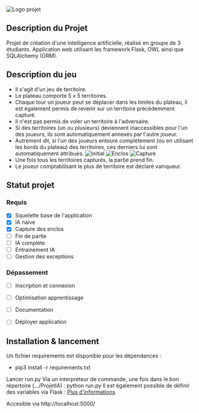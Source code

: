 ![Logo projet](https://i.ibb.co/ftvWCkY/258521491-421855366159472-2338510668152101421-n.png)

## Description du Projet
Projet de création d'une intelligence artificielle, réalisé en groupe de 3 étudiants.
Application web utilisant les framework Flask, OWL ainsi que SQLAlchemy (ORM).


## Description du jeu 
- Il s'agit d'un jeu de territoire.
- Le plateau comporte 5 x 5 territoires.
- Chaque tour un joueur peut se déplacer dans les limites du plateau, il est également permis de revenir sur un territoire précédemment capturé.
- Il n'est pas permis de voler un territoire à l'adversaire.
- Si des territoires (un ou plusieurs) deviennent inaccessibles pour l'un des joueurs, ils sont automatiquement annexés par l'autre joueur.
- Autrement dit, si l'un des joueurs entoure complètement (ou en utilisant les bords du plateau) des territoires, ces derniers lui sont automatiquement attribués.
![Initial](https://i.ibb.co/Cn8XZ2k/1.png)
![Enclos](https://i.ibb.co/gM9qQXZ/2.png)
![Capture](https://i.ibb.co/Y3XL15K/3.png)
- Une fois tous les territoires capturés, la partie prend fin.
- Le joueur comptabilisant le plus de territoire est déclaré vainqueur.

## Statut projet
### Requis
- [x] Squelette base de l'application
- [x] IA naive
- [x] Capture des enclos
- [ ] Fin de partie
- [ ] IA complète
- [ ] Entrainement IA
- [ ] Gestion des exceptions
### Dépassement
- [ ] Inscription et connexion
- [ ] Optimisation apprentissage 
- [ ] Documentation
- [ ] Déployer application



## Installation & lancement

Un fichier requirements est disponible pour les dépendances :
- pip3 install -r requirements.txt

Lancer run.py
Via un interpréteur de commande, une fois dans le bon répertoire (.../ProjetIA) : python run.py
Il est également possible de définir des variables via Flask : [Plus d'informations](https://flask.palletsprojects.com/en/2.0.x/cli/)

Accesible via http://localhost:5000/


